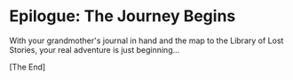 # Epilogue: The Journey Begins

With your grandmother's journal in hand and the map to the Library of Lost Stories, your real adventure is just beginning...

[The End]

